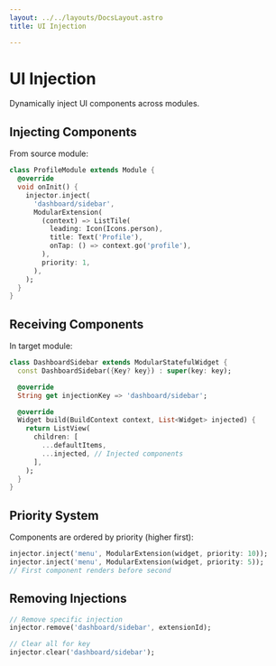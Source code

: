 ```yaml
---
layout: ../../layouts/DocsLayout.astro
title: UI Injection 

---
```



# UI Injection

Dynamically inject UI components across modules.

## Injecting Components

From source module:

```dart
class ProfileModule extends Module {
  @override
  void onInit() {
    injector.inject(
      'dashboard/sidebar',
      ModularExtension(
        (context) => ListTile(
          leading: Icon(Icons.person),
          title: Text('Profile'),
          onTap: () => context.go('profile'),
        ),
        priority: 1,
      ),
    );
  }
}
```

## Receiving Components

In target module:

```dart
class DashboardSidebar extends ModularStatefulWidget {
  const DashboardSidebar({Key? key}) : super(key: key);

  @override
  String get injectionKey => 'dashboard/sidebar';

  @override
  Widget build(BuildContext context, List<Widget> injected) {
    return ListView(
      children: [
        ...defaultItems,
        ...injected, // Injected components
      ],
    );
  }
}
```

## Priority System

Components are ordered by priority (higher first):

```dart
injector.inject('menu', ModularExtension(widget, priority: 10));
injector.inject('menu', ModularExtension(widget, priority: 5));
// First component renders before second
```

## Removing Injections

```dart
// Remove specific injection
injector.remove('dashboard/sidebar', extensionId);

// Clear all for key
injector.clear('dashboard/sidebar');
```
